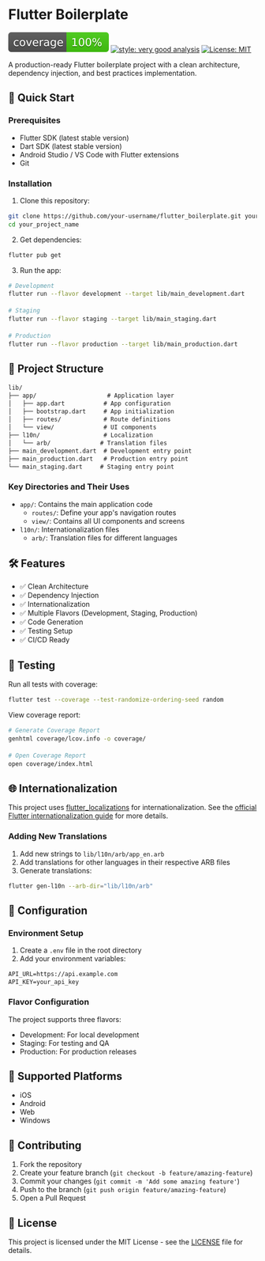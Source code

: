 # Flutter Boilerplate

![coverage][coverage_badge]
[![style: very good analysis][very_good_analysis_badge]][very_good_analysis_link]
[![License: MIT][license_badge]][license_link]

A production-ready Flutter boilerplate project with a clean architecture, dependency injection, and best practices implementation.

## 🚀 Quick Start

### Prerequisites

- Flutter SDK (latest stable version)
- Dart SDK (latest stable version)
- Android Studio / VS Code with Flutter extensions
- Git

### Installation

1. Clone this repository:
```bash
git clone https://github.com/your-username/flutter_boilerplate.git your_project_name
cd your_project_name
```

2. Get dependencies:
```bash
flutter pub get
```

3. Run the app:
```bash
# Development
flutter run --flavor development --target lib/main_development.dart

# Staging
flutter run --flavor staging --target lib/main_staging.dart

# Production
flutter run --flavor production --target lib/main_production.dart
```

## 📁 Project Structure

```
lib/
├── app/                    # Application layer
│   ├── app.dart           # App configuration
│   ├── bootstrap.dart     # App initialization
│   ├── routes/            # Route definitions
│   └── view/              # UI components
├── l10n/                  # Localization
│   └── arb/              # Translation files
├── main_development.dart  # Development entry point
├── main_production.dart   # Production entry point
└── main_staging.dart     # Staging entry point
```

### Key Directories and Their Uses

- `app/`: Contains the main application code
  - `routes/`: Define your app's navigation routes
  - `view/`: Contains all UI components and screens
- `l10n/`: Internationalization files
  - `arb/`: Translation files for different languages

## 🛠️ Features

- ✅ Clean Architecture
- ✅ Dependency Injection
- ✅ Internationalization
- ✅ Multiple Flavors (Development, Staging, Production)
- ✅ Code Generation
- ✅ Testing Setup
- ✅ CI/CD Ready

## 🧪 Testing

Run all tests with coverage:
```bash
flutter test --coverage --test-randomize-ordering-seed random
```

View coverage report:
```bash
# Generate Coverage Report
genhtml coverage/lcov.info -o coverage/

# Open Coverage Report
open coverage/index.html
```

## 🌐 Internationalization

This project uses [flutter_localizations][flutter_localizations_link] for internationalization. See the [official Flutter internationalization guide][internationalization_link] for more details.

### Adding New Translations

1. Add new strings to `lib/l10n/arb/app_en.arb`
2. Add translations for other languages in their respective ARB files
3. Generate translations:
```bash
flutter gen-l10n --arb-dir="lib/l10n/arb"
```

## 🔧 Configuration

### Environment Setup

1. Create a `.env` file in the root directory
2. Add your environment variables:
```env
API_URL=https://api.example.com
API_KEY=your_api_key
```

### Flavor Configuration

The project supports three flavors:
- Development: For local development
- Staging: For testing and QA
- Production: For production releases

## 📱 Supported Platforms

- iOS
- Android
- Web
- Windows

## 🤝 Contributing

1. Fork the repository
2. Create your feature branch (`git checkout -b feature/amazing-feature`)
3. Commit your changes (`git commit -m 'Add some amazing feature'`)
4. Push to the branch (`git push origin feature/amazing-feature`)
5. Open a Pull Request

## 📄 License

This project is licensed under the MIT License - see the [LICENSE](LICENSE) file for details.

[coverage_badge]: coverage_badge.svg
[flutter_localizations_link]: https://api.flutter.dev/flutter/flutter_localizations/flutter_localizations-library.html
[internationalization_link]: https://flutter.dev/docs/development/accessibility-and-localization/internationalization
[license_badge]: https://img.shields.io/badge/license-MIT-blue.svg
[license_link]: https://opensource.org/licenses/MIT
[very_good_analysis_badge]: https://img.shields.io/badge/style-very_good_analysis-B22C89.svg
[very_good_analysis_link]: https://pub.dev/packages/very_good_analysis
[very_good_cli_link]: https://github.com/VeryGoodOpenSource/very_good_cli